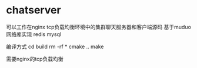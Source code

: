 # chatserver
可以工作在nginx tcp负载均衡环境中的集群聊天服务器和客户端源码 基于muduo网络库实现 redis mysql

编译方式
cd build
rm -rf *
cmake ..
make

需要nginx的tcp负载均衡
